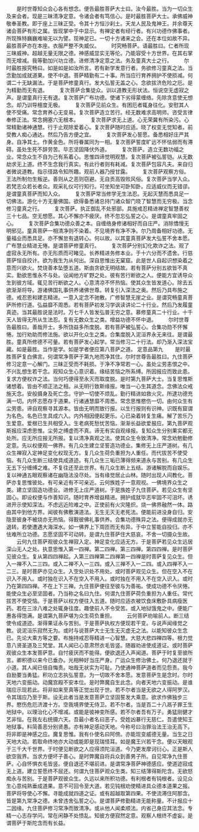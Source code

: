 <!-- { "loadSidebar": true } -->
　　是时世尊知众会心各有想念。便告最胜菩萨大士曰。汝今最胜。当为一切众生及来会者。现是三昧清净定意。令诸会者有笃信心。是时最胜菩萨大士。承佛威神敬奉圣教。即于座上三昧正受。令其十方恒沙刹土。天龙人民及鬼神王。并余尊天诸会菩萨有形之属。皆现掌中于中显示。有禅定者有经行者。有兴功德作佛事者。所现殊特巍巍难喻无以为譬。现神足已。一切十方诸来之会。还在本位如故不异。最胜菩萨亦在本座。衣服严整不失威仪。
　　时究畅菩萨。语最胜曰。仁者所现三昧威神。超越无量无限之德。神感威显实无等伦。乃能容受十方世界。在其右掌而无增减。我等勤加兴功立德。进修清净定意之法。务及童真大士之行。
　　尔时最胜报究畅曰。如是如是如汝所言。若有新学发意行者。务欲修习童真之法。当念勤加成就道果。使不中退。菩萨精勤有二十事。所当应行育养拥护不使损减。何谓二十无缺漏法。于是菩萨修童真行。发大弘誓无盖之心。念欲拔济危险之厄。是为精勤而无有退。
　　复次菩萨合集徒众。训以道教无形状法。恒说空无虚寂之声。是谓童真行无有退。复次菩萨广布功德。使诸下劣得蒙缠络。先除贪意使无想念。却乃训导檀度无极。
　　复次菩萨见前众生。有困厄者辄身往化。安慰其人使不受痛。常念育养心无变易。复次菩萨造立苦行。经无数难求高明师。咨受言律奉修正法。常念拥塞六无根本。
　　复次菩萨求无上道。心无荣冀有所染污。心常精勤诸神通慧。行于止观除爱着心。复次菩萨随时应适。晓了权变无觉知者。前受教人痴心通达。然后乃告方便之宜。
　　复次菩萨发心誓愿。备悉相好庄严其身。自净其土。作黄金色。所将眷属同为一相。复次菩萨誓度旷远不怀怯弱而有滞碍。虽处生死不辞劳苦。毕志坚固降伏外道。
　　复次菩萨。造立无数功福之业。常念众生不自为己有系着心。思惟四谛觉明观慧。复次菩萨被弘誓铠。从无数劫求无上道。终不生念我行真实。有此行者则有耗减。复次菩萨包容凡夫。来自归者微说道教。指示径路令知所趣。观前人器乃授甘露。
　　复次菩萨观察方俗。王法所制勿生叛逆。善则从之恶则窃避。无自贡高毁败风俗。复次菩萨当学入众。若梵志众若长者众。观采礼仪可行知行。可坐知坐可卧知卧。应适威仪而无错谬。是谓童真菩萨而知入众。
　　复次菩萨常当修学无生法忍。无起灭慧而悉具足一切佛法。游化十方无量佛国。欲得备悉诸总持门诸众智门晓了智慧而无穷极。当念修习童真之行。
　　复次菩萨。执正御乱不处邪部。具施戒忍精进禅定智慧善权三十七品。空无想愿。其心不懈亦不疲厌。终不忽忘弘誓之心。是谓童真牢固之心。
　　复次菩萨合集功德众善之本。自缠络身修诸相好而自庄严。消除憍慢无明邪见。童真菩萨一相清净则不染着。不见境界有净不净。尔乃周备相好功德。无量福业而悉具足。亦不懈怠有退转心。何以故。以其童真菩萨发大弘誓不舍本愿。广布慧业精进无惓。是谓菩萨修童真行。
　　复次菩萨分别幻化欺诈之法。观了虚寂永无所有。亦无形质而可睹见。长养精进务修本业。于十六分而不遗舍。行慈菩萨恒自挍计。欲为我生为从何出。深自思惟出无窠窟。此是世人自起识想染着之意而兴欲火。焚烧善本坠堕五道。斯由贪欲无明结故。若有菩萨分别五欲皆不真实。勤欲思惟永不与处。设闻他方旷野之处。彼有苦行断欲之人。便能方宜诱导众生到彼方域。辄见苦行断欲之人。心意清凉不怀热恼。使其众生皆发道心。除去五欲渐渐将导。游诸佛国礼事供养诸佛世尊。转复引入深法之奥。然后乃具布施之德。戒忍恩和建志精进。一意入定念不驰散。广修智慧无崖之业。是谓究畅童真菩萨所修行道。弘益靡不周悉。若有菩萨初发习学讽读讲论二十行业。然后乃发履童真迹。当其最胜说是法时。万七千人皆发弘普无穷之意。慕修童真二十行业。十千天人皆得无所从生法忍。复有无数众生之类。增益功德不怀中退。
　　尔时世尊告最胜曰。善哉开士。多所饶益多所度脱。若有菩萨被弘誓心。合集功勋不怀懈惓。加行劝助而修法施。欲以开化众生之类。合集度脱入泥洹界永无来往。是谓最胜。童真所修德不可量。若有菩萨发心起学。常当修习二十行法。却乃渐入深法宝藏。如是最胜。当作是学。如是学者便应第八菩萨之道。
定意品第九
　　是时最胜菩萨复白佛言。何谓常净菩萨于第九地而净其住。尔时世尊告最胜曰。九住菩萨修习定意一心解门。三昧正受而不耗损。于净不净常若一心。虽处尘劳恚恨之中。不兴乱想生若干念。观知众生心意识着。缘结苦恼之所系缚。所因报应而致此患。复求方便权诈之法。当何巧便得至永灭而取度脱。是时第九菩萨大士。当复思惟斯诸想着。皆由不顺正法之相。从无明行致斯缘报。唯当一心生其道念。念佛法众戒施天念。安般摄身及死亡念。守护一切使不烦乱。勤行精进如救火灾。所逮功德充满一切。内怀志愿存于道果。行诸通慧靡不周悉。常念思惟愍伤一切。由何众生有尘劳患。谛自观察寻其源本。皆由无明而致行报。以生行报则有识神。识既有窟谓为名色。名色已生具成六入。内外相因便起更乐。心已染着转复生痛。解了苦乐乃生爱意。爱根已生共相受入。生老病死愁忧苦恼。渐渐长益欲爱报应。第九菩萨观斯报应深虑思惟。尘劳之缚虚而不真。谛无有实自观缘报。复知众生分别果实都无处所。应无所应报无所报。复以清净真观之法。使其众生令致清净。常念劝勉勤修定意。先以权便观一佛界。有几众生建立坚誓造功德业。集修无上庄严道树。有几众生禅寂入定神足变化权现无方。复几众生荷负重担为人重任。而代拔苦不使受恼。有几众生断三结使具成道迹。有几众生三垢已薄得频来道永与苦别。有几众生无五下分缠缚之难。不复往还至此世界。有几众生断上五结。游诸解脱而自娱乐。复以神通五眼观察诸在幽隐法没尽处。当有缘觉居止山林。随时出现人间教化。菩萨亦复思惟彼处。有可亲近有不可亲近。云何族姓子一意观视。一佛境界众生之类。建立坚固造功德业。进修无上庄严道树。于是族姓子九住菩萨。若见众生有坚固心。即设权便与作善知识。随时育养增益精进。拥护成就毕志牢固不可沮坏。诱进开示使知深法。不虑远近险难之中。正使前有火灾隆炽。烧一佛界融然一体。路由其中到他方界。闻彼有佛敷演道法。无生无灭无老死法。便能前进没身自归。安隐至彼身不被烧亦无热恼。得觐彼佛礼事供养。合集功德殊异之法。便得成就亦无退转。若使遭遇大海深水。如一佛界上下周匝而无有异。于中立誓能自投归。亦不怯难所立功德。志愿坚固不可动转。是谓九住菩萨住大慈哀。不舍一切摄众生故。
　　云何九住菩萨观彼众生禅寂入定。神足变化应适无方。于是菩萨若见众生远居深山无人之处。执意思惟入第一四禅。第二四禅。第三四禅。第四四禅。是时菩萨见彼众生。复从第四四禅起。入第三四禅第二四禅第一四禅是时菩萨复见众生。但入一禅不入二三四。或入二禅不入一三四。或入三禅不入一二四。或入四禅不入一二三。是时菩萨亦见众生。入空处识处不用处。或时菩萨观见众生。但在空入不在识入不用入。或时独在识入不在空入不用入。或时独在不用入不在空入识入。或时乃在第四四禅。不在上下三禅。九住菩萨便往至彼与为善祐。使成功德不令厌惓。能使众生必至坚固者。乃当称之名曰九住。何谓九住菩萨荷负重担为人重任。常代拔苦不使受恼。于是菩萨以权方便往入五道。随时应适衣被饮食床敷卧具病瘦医药。若在三涂八难之处辄身往度。趣使前人不令受苦。或入地狱饿鬼之中。便能广惠各得饱满。是谓第九菩萨堪为众生荷负重担。
　　云何菩萨劝喻前人。断三结使令成道迹。渐得果证永与苦别。于是菩萨执权方便现若干变。与说声闻缘觉之教。说泥洹乐寂然无为。或时与说菩萨大士无生无灭虚无之法。以能知彼众生念已。先论大乘方等之要。布施持戒忍辱精进一心智慧。大慈大悲四禅四等。根力觉意八贤圣道及三梵堂。其人闻已心意肃然衣毛皆竖。随器劝进使成道证。或时菩萨观彼众生本发菩萨意。自忖疲厌而不能得。便欲退还入声闻道。菩萨于时复至彼所言。卿积德以来今已垂办。光相种好当庄严身。广运众生修治佛土。何乃退还就于小道。其人闻已倍自悔责。咄哉无状实为可耻。乃使通神菩萨道者而见怨责。我今自励要当勇猛。积功立志执弘誓意。为一切故不舍本愿。发意菩萨生是念时。尔时天地六变振动。动魔宫殿不安本位。是时弊魔自生此念。向者天地六变振动。是谁瑞应示现若此。将非如来至真等正觉出现于世。若不尔者当是无欲之人得阿罗汉。令其瑞应乃至于斯。设无此者当是发意菩萨立坚固誓发大乘意。欲求作佛独步三界。愍伤危厄济渡十方。空我境界使无侍卫。若不尔者。当是百二十八鬲子罪王生地狱中。以理治化心不增减。或能是彼神变所感。若不尔者吾有万子。勇猛刚健才艺非恒。在我左右统摄六天。吾最小者名曰恶子。受姓凶暴行无慈仁。吾遣使知王地狱事。料简善恶分别贤愚。亦有神足感动天地。今称号曰治罪治法王治无高下。将非即是神感之应。魔复思惟。我有仆使名曰阿傍。亦能现变威德无量。当生之日天地大动。若取命终地亦大动或能即是现瑞怪耳。如是魔王兴若干念。便以天眼观于三千大千世界。于时便见断欲之人应得须陀洹道。今乃更发摩诃衍心。正是斯人欲空我界。当求方便坏子善心。是时弊魔自将兵众到善男子所。自见常净九住菩萨。心自怀惧衣毛皆竖。便自退还不堪前进。是谓常净菩萨神德感应。使道迹寂成无上道。建立誓愿终不屈还。何谓九住菩萨观众生类。知三结薄得斯陀含。无欲怒痴永与苦别。于是菩萨观彼众生。久远以来所积功德。有利根者有钝根者。设见众生心意纯熟垂成道果。意不可回令至大道。若见钝根劝使精进具众德本道果之报。菩萨将导使心不懈。寻能成就四道之证。或有超越取第四果。不使流滞住阿那含。皆是第九常净之德。未曾违舍弘誓之心。是谓菩萨修勤精进无能称量。不计报应十二因缘。九住菩萨修习常净而致清净。或从他人闻柔顺法。内省己身应其法念。专精一心志存学问。常在闲静不处愦乱。知彼方便寂然定意。观察人根终不虚妄。是谓菩萨于斯陀含而有长益。
